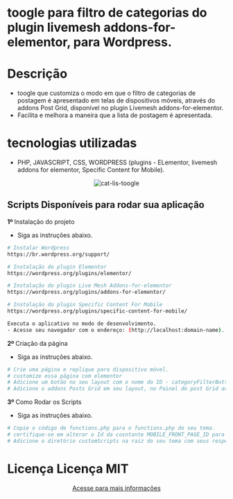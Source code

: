 # toogle para filtro de categorias do plugin livemesh addons-for-elementor, para Wordpress.

# Descrição
- toogle que customiza o modo em que o filtro de categorias de postagem é apresentado em telas de dispositivos móveis, através do addons Post Grid, disponível no plugin Livemesh addons-for-elementor.
- Facilita e melhora a maneira que a lista de postagem é apresentada. 

# tecnologias utilizadas
 - PHP, JAVASCRIPT, CSS, WORDPRESS (plugins - ELementor, livemesh addons for elementor, Specific Content for Mobile).

<p align="center">
 <img src="https://i.ibb.co/kgnjNmY/cat-lis-toogle.png" alt="cat-lis-toogle" border="0">
</p>

## Scripts Disponíveis para rodar sua aplicação

<strong> 1º </strong>Instalação do projeto 
- Siga as instruções abaixo.

```bash
# Instalar Wordpress
https://br.wordpress.org/support/

# Instalação do plugin Elementor
https://wordpress.org/plugins/elementor/

# Instalação do plugin Live Mesh Addons-for-elementor
https://wordpress.org/plugins/addons-for-elementor/

# Instalação do plugin Specific Content For Mobile
https://wordpress.org/plugins/specific-content-for-mobile/

Executa o aplicativo no modo de desenvolvimento.
- Acesse seu navegador com o endereço: (http://localhost:domain-name).

```
<strong> 2º </strong>Criação da página 
- Siga as instruções abaixo.

```bash
# Crie uma página e replique para dispositivo móvel.
# customize essa página com elementor
# Adicione um botão no seu layout com o nome do ID - categoryFilterButton
# Adicione o addons Posts Grid em seu layout, no Painel do post Grid acesse a guia avançado e adicione no nome da classe Css - categoryFilterList
```

<strong> 3º </strong>Como Rodar os Scripts
- Siga as instruções abaixo.

```bash
# Copie o código de functions.php para o functions.php do seu tema.
# certifique-se em alterar o Id da cosntante MOBILE_FRONT_PAGE_ID para o Id da página criada.
# Adicione o diretório customScripts na raiz do seu tema com seus respectivos arquivos css e js.
```

# Licença Licença MIT
<p align="center">
  <a href="https://github.com/charles-mrt/toolge-post-grid/blob/main/LICENSE" target="_blank">Acesse para mais informações</a>
</p>


